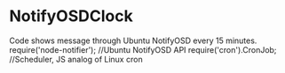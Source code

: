# NotifyOSDClock

Code shows message through Ubuntu NotifyOSD every 15 minutes.
require('node-notifier'); //Ubuntu NotifyOSD API
require('cron').CronJob;  //Scheduler, JS analog of Linux cron
